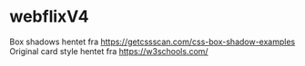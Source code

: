 # webflixV4
 
Box shadows hentet fra https://getcssscan.com/css-box-shadow-examples
Original card style hentet fra https://w3schools.com/